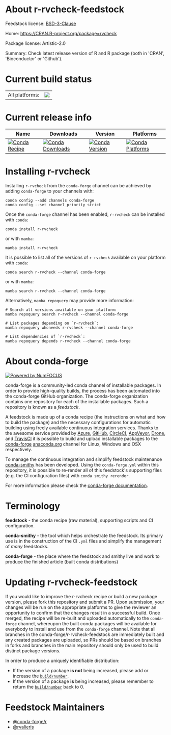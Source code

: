 About r-rvcheck-feedstock
=========================

Feedstock license: [BSD-3-Clause](https://github.com/conda-forge/r-rvcheck-feedstock/blob/main/LICENSE.txt)

Home: https://CRAN.R-project.org/package=rvcheck

Package license: Artistic-2.0

Summary: Check latest release version of R and R package (both in 'CRAN', 'Bioconductor' or 'Github').

Current build status
====================


<table><tr><td>All platforms:</td>
    <td>
      <a href="https://dev.azure.com/conda-forge/feedstock-builds/_build/latest?definitionId=1580&branchName=main">
        <img src="https://dev.azure.com/conda-forge/feedstock-builds/_apis/build/status/r-rvcheck-feedstock?branchName=main">
      </a>
    </td>
  </tr>
</table>

Current release info
====================

| Name | Downloads | Version | Platforms |
| --- | --- | --- | --- |
| [![Conda Recipe](https://img.shields.io/badge/recipe-r--rvcheck-green.svg)](https://anaconda.org/conda-forge/r-rvcheck) | [![Conda Downloads](https://img.shields.io/conda/dn/conda-forge/r-rvcheck.svg)](https://anaconda.org/conda-forge/r-rvcheck) | [![Conda Version](https://img.shields.io/conda/vn/conda-forge/r-rvcheck.svg)](https://anaconda.org/conda-forge/r-rvcheck) | [![Conda Platforms](https://img.shields.io/conda/pn/conda-forge/r-rvcheck.svg)](https://anaconda.org/conda-forge/r-rvcheck) |

Installing r-rvcheck
====================

Installing `r-rvcheck` from the `conda-forge` channel can be achieved by adding `conda-forge` to your channels with:

```
conda config --add channels conda-forge
conda config --set channel_priority strict
```

Once the `conda-forge` channel has been enabled, `r-rvcheck` can be installed with `conda`:

```
conda install r-rvcheck
```

or with `mamba`:

```
mamba install r-rvcheck
```

It is possible to list all of the versions of `r-rvcheck` available on your platform with `conda`:

```
conda search r-rvcheck --channel conda-forge
```

or with `mamba`:

```
mamba search r-rvcheck --channel conda-forge
```

Alternatively, `mamba repoquery` may provide more information:

```
# Search all versions available on your platform:
mamba repoquery search r-rvcheck --channel conda-forge

# List packages depending on `r-rvcheck`:
mamba repoquery whoneeds r-rvcheck --channel conda-forge

# List dependencies of `r-rvcheck`:
mamba repoquery depends r-rvcheck --channel conda-forge
```


About conda-forge
=================

[![Powered by
NumFOCUS](https://img.shields.io/badge/powered%20by-NumFOCUS-orange.svg?style=flat&colorA=E1523D&colorB=007D8A)](https://numfocus.org)

conda-forge is a community-led conda channel of installable packages.
In order to provide high-quality builds, the process has been automated into the
conda-forge GitHub organization. The conda-forge organization contains one repository
for each of the installable packages. Such a repository is known as a *feedstock*.

A feedstock is made up of a conda recipe (the instructions on what and how to build
the package) and the necessary configurations for automatic building using freely
available continuous integration services. Thanks to the awesome service provided by
[Azure](https://azure.microsoft.com/en-us/services/devops/), [GitHub](https://github.com/),
[CircleCI](https://circleci.com/), [AppVeyor](https://www.appveyor.com/),
[Drone](https://cloud.drone.io/welcome), and [TravisCI](https://travis-ci.com/)
it is possible to build and upload installable packages to the
[conda-forge](https://anaconda.org/conda-forge) [anaconda.org](https://anaconda.org/)
channel for Linux, Windows and OSX respectively.

To manage the continuous integration and simplify feedstock maintenance
[conda-smithy](https://github.com/conda-forge/conda-smithy) has been developed.
Using the ``conda-forge.yml`` within this repository, it is possible to re-render all of
this feedstock's supporting files (e.g. the CI configuration files) with ``conda smithy rerender``.

For more information please check the [conda-forge documentation](https://conda-forge.org/docs/).

Terminology
===========

**feedstock** - the conda recipe (raw material), supporting scripts and CI configuration.

**conda-smithy** - the tool which helps orchestrate the feedstock.
                   Its primary use is in the construction of the CI ``.yml`` files
                   and simplify the management of *many* feedstocks.

**conda-forge** - the place where the feedstock and smithy live and work to
                  produce the finished article (built conda distributions)


Updating r-rvcheck-feedstock
============================

If you would like to improve the r-rvcheck recipe or build a new
package version, please fork this repository and submit a PR. Upon submission,
your changes will be run on the appropriate platforms to give the reviewer an
opportunity to confirm that the changes result in a successful build. Once
merged, the recipe will be re-built and uploaded automatically to the
`conda-forge` channel, whereupon the built conda packages will be available for
everybody to install and use from the `conda-forge` channel.
Note that all branches in the conda-forge/r-rvcheck-feedstock are
immediately built and any created packages are uploaded, so PRs should be based
on branches in forks and branches in the main repository should only be used to
build distinct package versions.

In order to produce a uniquely identifiable distribution:
 * If the version of a package **is not** being increased, please add or increase
   the [``build/number``](https://docs.conda.io/projects/conda-build/en/latest/resources/define-metadata.html#build-number-and-string).
 * If the version of a package **is** being increased, please remember to return
   the [``build/number``](https://docs.conda.io/projects/conda-build/en/latest/resources/define-metadata.html#build-number-and-string)
   back to 0.

Feedstock Maintainers
=====================

* [@conda-forge/r](https://github.com/orgs/conda-forge/teams/r/)
* [@rvalieris](https://github.com/rvalieris/)

